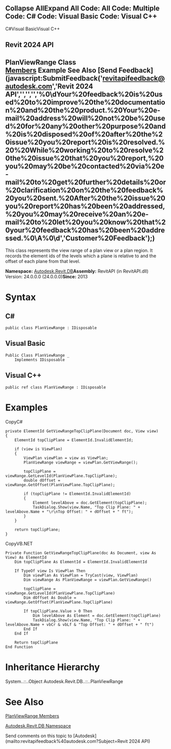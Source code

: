 ﻿

Collapse AllExpand All Code: All Code: Multiple Code: C# Code: Visual Basic Code: Visual C++   
---  
  
C#Visual BasicVisual C++

Revit 2024 API  
---  
PlanViewRange Class  
[Members](a4646f2b-a4ae-f631-196e-e0aaf4e9576f.md) Example See Also [Send Feedback](javascript:SubmitFeedback\('revitapifeedback@autodesk.com','Revit 2024 API','','','','%0\\dYour%20feedback%20is%20used%20to%20improve%20the%20documentation%20and%20the%20product.%20Your%20e-mail%20address%20will%20not%20be%20used%20for%20any%20other%20purpose%20and%20is%20disposed%20of%20after%20the%20issue%20you%20report%20is%20resolved.%20%20While%20working%20to%20resolve%20the%20issue%20that%20you%20report,%20you%20may%20be%20contacted%20via%20e-mail%20to%20get%20further%20details%20or%20clarification%20on%20the%20feedback%20you%20sent.%20After%20the%20issue%20you%20report%20has%20been%20addressed,%20you%20may%20receive%20an%20e-mail%20to%20let%20you%20know%20that%20your%20feedback%20has%20been%20addressed.%0\\A%0\\d','Customer%20Feedback'\);)  
---  
  
This class represents the view range of a plan view or a plan region. It records the element ids of the levels which a plane is relative to and the offset of each plane from that level. 

**Namespace:** [Autodesk.Revit.DB](87546ba7-461b-c646-cbb1-2cb8f5bff8b2.md)**Assembly:** RevitAPI (in RevitAPI.dll) Version: 24.0.0.0 (24.0.0.0)**Since:** 2013 

# Syntax

C#  
---  
      
    
    public class PlanViewRange : IDisposable  
  
Visual Basic  
---  
      
    
    Public Class PlanViewRange _
    	Implements IDisposable  
  
Visual C++  
---  
      
    
    public ref class PlanViewRange : IDisposable  
  
# Examples

CopyC#
    
    
    private ElementId GetViewRangeTopClipPlane(Document doc, View view)
    {
        ElementId topClipPlane = ElementId.InvalidElementId;
    
        if (view is ViewPlan)
        {
            ViewPlan viewPlan = view as ViewPlan;
            PlanViewRange viewRange = viewPlan.GetViewRange();
    
            topClipPlane = viewRange.GetLevelId(PlanViewPlane.TopClipPlane);
            double dOffset = viewRange.GetOffset(PlanViewPlane.TopClipPlane);
    
            if (topClipPlane != ElementId.InvalidElementId)
            {
                Element levelAbove = doc.GetElement(topClipPlane);
                TaskDialog.Show(view.Name, "Top Clip Plane: " + levelAbove.Name + "\r\nTop Offset: " + dOffset + " ft");
            }
        }
    
        return topClipPlane;
    }

CopyVB.NET
    
    
    Private Function GetViewRangeTopClipPlane(doc As Document, view As View) As ElementId
        Dim topClipPlane As ElementId = ElementId.InvalidElementId
    
        If TypeOf view Is ViewPlan Then
            Dim viewPlan As ViewPlan = TryCast(view, ViewPlan)
            Dim viewRange As PlanViewRange = viewPlan.GetViewRange()
    
            topClipPlane = viewRange.GetLevelId(PlanViewPlane.TopClipPlane)
            Dim dOffset As Double = viewRange.GetOffset(PlanViewPlane.TopClipPlane)
    
            If topClipPlane.Value > 0 Then
                Dim levelAbove As Element = doc.GetElement(topClipPlane)
                TaskDialog.Show(view.Name, "Top Clip Plane: " + levelAbove.Name + vbCr & vbLf & "Top Offset: " + dOffset + " ft")
            End If
        End If
    
        Return topClipPlane
    End Function

# Inheritance Hierarchy

System..::..Object Autodesk.Revit.DB..::..PlanViewRange

# See Also

[PlanViewRange Members](a4646f2b-a4ae-f631-196e-e0aaf4e9576f.md)

[Autodesk.Revit.DB Namespace](87546ba7-461b-c646-cbb1-2cb8f5bff8b2.md)

Send comments on this topic to [Autodesk](mailto:revitapifeedback%40autodesk.com?Subject=Revit 2024 API)